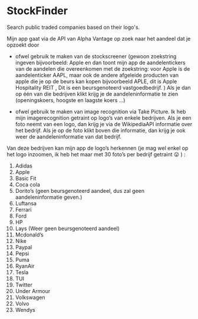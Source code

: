 # StockFinder
Search public traded companies based on their logo's.


Mijn app gaat via de API van Alpha Vantage op zoek naar het aandeel dat je opzoekt door  

- ofwel gebruik te maken van de stockscreener (gewoon zoekstring ingeven bijvoorbeeld: 
  Apple en dan toont mijn app de aandelentickers van de aandelen die overeenkomen met de zoekstring: 
  voor Apple is de aandelenticker AAPL, maar ook de andere afgeleide producten van apple die je op de 
  beurs kan kopen bijvoorbeeld APLE, dit is Apple Hospitality REIT , Dit is een beursgenoteerd vastgoedbedrijf. ) 
  Als je dan op één van die bedrijven klikt krijg je de aandeleninformatie te zien (openingskoers, hoogste en laagste koers …)

-	ofwel gebruik te maken van image recognition via Take Picture.
  Ik heb mijn imagerecognition getraint op logo’s van enkele bedrijven. 
  Als je een foto neemt van een logo, dan krijg je via de WikipediaAPI informatie over het bedrijf. 
  Als je op de foto klikt boven die informatie, dan krijg je ook weer de aandeleninformatie van dat bedrijf.

Van deze bedrijven kan mijn app de logo’s herkennen (je mag wel enkel op het logo inzoomen, ik heb het maar met 30 foto’s per bedrijf getraint 😛 ) :
1.	Adidas
2.	Apple
3.	Basic Fit
4.	Coca cola
5.	Dorito’s (geen beursgenoteerd aandeel, dus zal geen aandeleninformatie geven.)
6.	Luftansa
7.	Ferrari
8.	Ford
9.	HP
10.	Lays (Weer geen beursgenoteerd aandeel)
11.	Mcdonald’s
12.	Nike
13.	Paypal
14.	Pepsi
15.	Puma
16.	RyanAir
17.	Tesla
18.	TUI
19.	Twitter
20.	Under Armour
21.	Volkswagen
22.	Volvo
23.	Wendys
